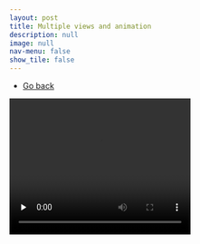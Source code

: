 ```yaml
---
layout: post
title: Multiple views and animation
description: null
image: null
nav-menu: false
show_tile: false
---
```

<ul class="actions">
    <li><a href="../CAD_creations.html" class="button">Go back</a></li>
</ul>
<div class="box alt">
    <div class="row 50% uniform">
        <div class="4u"><span class="image fit"><img src="{% link assets/CAD_models/hummingbird_in_air(front).JPG %}" alt="" /></span></div>
        <div class="4u"><span class="image fit"><img src="{% link assets/CAD_models/Hummingbird_inside_view.JPG %}" alt="" /></span></div>
    </div>
</div>
<video width="320" height="240" controls preload="none"><source src="../../assets/CAD_models/hummingbird.mp4" type="video/mp4"> Error playing video </video>